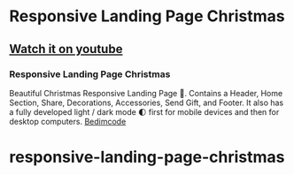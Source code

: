 # Responsive Landing Page Christmas
## [Watch it on youtube](https://youtu.be/RTIueV7zERY)
### Responsive Landing Page Christmas
Beautiful Christmas Responsive Landing Page 🎄. Contains a Header, Home Section, Share, Decorations, Accessories, Send Gift, and Footer. It also has a fully developed light / dark mode 🌓 first for mobile devices and then for desktop computers.
[Bedimcode](https://www.youtube.com/c/Bedimcode)
# responsive-landing-page-christmas
